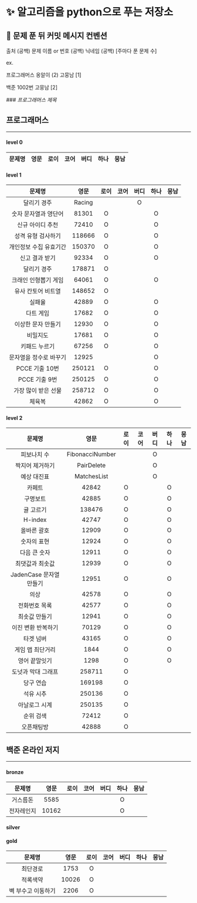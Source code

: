 # :sparkles: 알고리즘을 python으로 푸는 저장소

## 👊 문제 푼 뒤 커밋 메시지 컨벤션

출처 (공백) 문제 이름 or 번호 (공백) 닉네임 (공백) [주마다 푼 문제 수]

ex.

프로그래머스 옹알이 (2) 고뭉남 [1]

백준 1002번 고뭉남 [2]

_### 프로그래머스 제목_

## 프로그래머스

---

#### level 0

| 문제명 | 영문 | 로이 | 코어 | 버디 | 하나 | 뭉남 | 
|:---:|:--:|:--:|:--:|:--:|:--:|:--:|

#### level 1

|     문제명      |   영문   | 로이 | 코어 | 버디 | 하나 | 뭉남 | 
|:------------:|:------:|:--:|:--:|:--:|:--:|:--:|
|    달리기 경주    | Racing |    |    | O  |    |    |
| 숫자 문자열과 영단어  | 81301  | O  |    |    | O  |    |
|  신규 아이디 추천   | 72410  | O  |    |    | O  |    |
|  성격 유형 검사하기  | 118666 | O  |    |    | O  |    |
| 개인정보 수집 유효기간 | 150370 | O  |    |    | O  |    |
|   신고 결과 받기   | 92334  | O  |    |    | O  |    |
|    달리기 경주    | 178871 | O  |    |    |    |    |
| 크래인 인형뽑기 게임  | 64061  | O  |    |    | O  |    |
|  유사 칸토어 비트열  | 148652 | O  |    |    |    |    |
|     실패율      | 42889  | O  |    |    | O  |    |
|    다트 게임     | 17682  | O  |    |    | O  |    |
|  이상한 문자 만들기  | 12930  | O  |    |    | O  |    |
|     비밀지도     | 17681  | O  |    |    | O  |    |
|   키패드 누르기    | 67256  | O  |    |    | O  |    |
| 문자열을 정수로 바꾸기 | 12925  |    |    |    | O  |    |
| PCCE 기출 10번  | 250121 | O  |    |    | O  |    |
|  PCCE 기출 9번  | 250125 | O  |    |    | O  |    |
| 가장 많이 받은 선물  | 258712 | O  |    |    | O  |    |
|     체육복      | 42862  | O  |    |    | O  |    |

#### level 2

|        문제명        |       영문        | 로이 | 코어 | 버디 | 하나 | 뭉남 | 
|:-----------------:|:---------------:|:--:|:--:|:--:|:--:|:--:|
|      피보나치 수       | FibonacciNumber |    |    | O  |    |    |
|     짝지어 제거하기      |   PairDelete    |    |    | O  |    |    |
|      예상 대진표       |   MatchesList   |    |    | O  |    |    |
|        카페트        |      42842      | O  |    |    | O  |    |
|       구명보트        |      42885      | O  |    |    | O  |    |
|       귤 고르기       |     138476      | O  |    |    | O  |    |
|      H-index      |      42747      | O  |    |    | O  |    |
|      올바른 괄호       |      12909      | O  |    |    | O  |    |
|      숫자의 표현       |      12924      | O  |    |    | O  |    |
|      다음 큰 숫자      |      12911      | O  |    |    | O  |    |
|     최댓값과 최솟값      |      12939      | O  |    |    | O  |    |
| JadenCase 문자열 만들기 |      12951      | O  |    |    | O  |    |
|        의상         |      42578      | O  |    |    | O  |    |
|      전화번호 목록      |      42577      | O  |    |    | O  |    |
|      최솟값 만들기      |      12941      | O  |    |    | O  |    |
|    이진 변환 반복하기     |      70129      | O  |    |    | O  |    |
|       타겟 넘버       |      43165      | O  |    |    | O  |    |
|     게임 맵 최단거리     |      1844       | O  |    |    | O  |    |
|      영어 끝말잇기      |      1298       | O  |    |    | O  |    |
|    도넛과 막대 그래프     |     258711      | O  |    |    |    |    |
|       당구 연습       |     169198      | O  |    |    |    |    |
|       석유 시추       |     250136      | O  |    |    |    |    |
|      아날로그 시계      |     250135      | O  |    |    |    |    |
|       순위 검색       |      72412      | O  |    |    |    |    |
|       오픈채팅방       |      42888      | O  |    |    |    |    |

## 백준 온라인 저지

---

#### bronze

|  문제명  |  영문   | 로이 | 코어 | 버디 | 하나 | 뭉남 | 
|:-----:|:-----:|:--:|:--:|:--:|:--:|:--:|
| 거스름돈  | 5585  |    |    |    | O  |    |
| 전자레인지 | 10162 |    |    |    | O  |    |

#### silver

#### gold

|    문제명     |  영문   | 로이 | 코어 | 버디 | 하나 | 뭉남 | 
|:----------:|:-----:|:--:|:--:|:--:|:--:|:--:|
|    최단경로    | 1753  | O  |    |    |    |    |
|    적록색약    | 10026 | O  |    |    |    |    |
| 벽 부수고 이동하기 | 2206  | O  |    |    |    |    |
